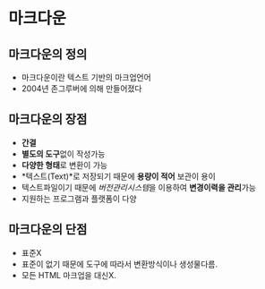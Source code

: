 # 마크다운
## 마크다운의 정의
-  마크다운이란 텍스트 기반의 마크업언어
-  2004년 존그루버에 의해 만들어졌다
## 마크다운의 장점
-  **간결**
-  **별도의 도구**없이 작성가능
-  **다양한 형태**로 변환이 가능
-  *텍스트(Text)*로 저장되기 때문에 **용량이 적어** 보관이 용이
-  텍스트파일이기 때문에 *버전관리시스템*을 이용하여 **변경이력을 관리**가능
-  지원하는 프로그램과 플랫폼이 다양
## 마크다운의 단점
- 표준X
- 표준이 없기 때문에 도구에 따라서 변환방식이나 생성물다름.
- 모든 HTML 마크업을 대신X.